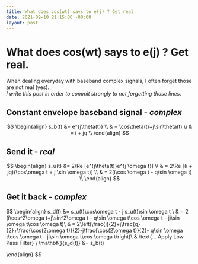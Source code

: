 ```yaml
---
title: What does cos(wt) says to e(j) ? Get real.
date: 2021-09-10 21:15:00 -00:00
layout: post
---
```

# **What does cos(wt) says to e(j) ? Get real.**

When dealing everyday with baseband complex signals, I often forget those are not real (yes).  
*I write this post in order to commit strongly to not forgetting those lines.*

## Constant envelope baseband signal - *complex*

$$
\begin{align}
    s_b(t) &= e^{j\theta(t)} \\
    & = \cos\theta(t)+j\sin\theta(t) \\
    & = i + jq \\
\end{align}
 $$

## Send it - *real*

$$
\begin{align}
    s_u(t) &= 2\Re [e^{j\theta(t)}e^{j \omega t}] \\
    & = 2\Re [(i + jq)(\cos\omega t + j \sin \omega t)] \\
    & = 2(i\cos \omega t - q\sin \omega t) \\
\end{align}
 $$

## Get it back - *complex*

$$
\begin{align}
    s_d(t) &= s_u(t)\cos\omega t - j s_u(t)\sin \omega t \\
    & = 2 (i\cos^2\omega t+j\sin^2\omega t - q\sin \omega t\cos \omega t - ji\sin \omega t\cos \omega t)\\
    & = 2\left(\frac{i}{2}+j\frac{q}{2}+\frac{\cos(2\omega t)}{2}-j\frac{\cos(2\omega t)}{2}- q\sin \omega t\cos \omega t - ji\sin \omega t\cos \omega t\right)\\
    & \text{... Apply Low Pass Filter} \\
    \mathbf{}{s_d(t)} &= s_b(t)
    
\end{align}
 $$